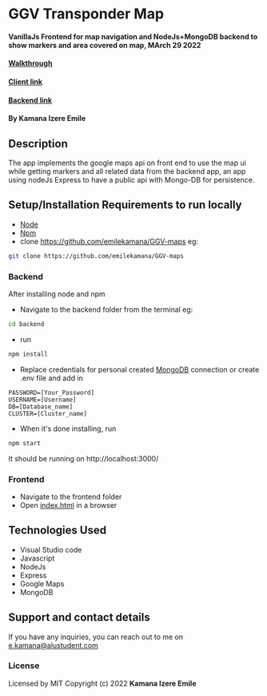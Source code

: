 # GGV Transponder Map
#### VanillaJs Frontend for map navigation and NodeJs+MongoDB backend to show markers and area covered on map, MArch 29 2022
#### [Walkthrough](https://www.loom.com/share/53e91879adbf473caa4f947a815c5bae)
#### [Client link](https://emile-ggv-client.herokuapp.com/)
#### [Backend link](https://emile-ggv-api.herokuapp.com/)
#### 
#### By **Kamana Izere Emile**


## Description
The app implements the google maps api on front end to use the map ui while getting markers and all related data from the backend app, an app using nodeJs Express to have a public api with Mongo-DB for persistence. 

## Setup/Installation Requirements to run locally
* [Node](https://nodejs.org/en/download/)
* [Npm](https://docs.npmjs.com/cli/v6/commands/npm-install)
* clone https://github.com/emilekamana/GGV-maps eg:
```bash
git clone https://github.com/emilekamana/GGV-maps
```

### Backend
After installing node and npm
* Navigate to the backend folder from the terminal 
eg: 
```bash
cd backend
```
* run 
```bash 
npm install
```
* Replace credentials for personal created [MongoDB](cloud.mongodb.com) connection or create .env file and add in 
```
PASSWORD=[Your_Password]
USERNAME=[Username]
DB=[Database_name]
CLUSTER=[Cluster_name]
```
* When it's done installing, run
```bash 
npm start
```
It should be running on http://localhost:3000/

### Frontend
* Navigate to the frontend folder
* Open [index.html](frontend/index.html) in a browser

## Technologies Used
* Visual Studio code
* Javascript
* NodeJs
* Express
* Google Maps
* MongoDB
## Support and contact details
If you have any inquiries, you can reach out to me on [e.kamana@alustudent.com](e.kamana@alustudent.com)
### License
Licensed by MIT
Copyright (c) 2022 **Kamana Izere Emile**